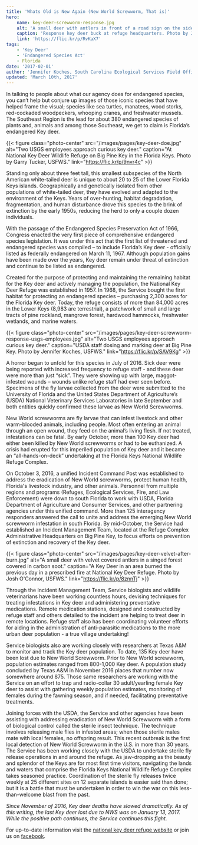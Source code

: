 ```yaml
---
title: 'Whats Old is New Again (New World Screwworm, That is)'
hero:
    name: key-deer-screwworm-response.jpg
    alt: 'A small deer with antlers in front of a road sign on the side of a road.'
    caption: 'Response key deer buck at refuge headquarters. Photo by Jennifer Koches, USFWS.'
    link: 'https://flic.kr/p/RvKaX7'
tags:
    - 'Key Deer'
    - 'Endangered Species Act'
    - Florida
date: '2017-02-01'
author: 'Jennifer Koches, South Carolina Ecological Services Field Office'
updated: 'March 10th, 2017'
---
```


In talking to people about what our agency does for endangered species, you can’t help but conjure up images of those iconic species that have helped frame the visual; species like sea turtles, manatees, wood storks, red-cockaded woodpeckers, whooping cranes, and freshwater mussels.  The Southeast Region is the lead for about 380 endangered species of plants and, animals and among those Southeast, we get to claim is Florida’s endangered Key deer.

{{< figure class="photo-center" src="/images/pages/key-deer-doe.jpg" alt="Two USGS employees approach curious key deer." caption="At National Key Deer Wildlife Refuge on Big Pine Key in the Florida Keys.  Photo by Garry Tucker, USFWS." link="https://flic.kr/p/9nvr4c" >}}

Standing only about three feet tall, this smallest subspecies of the North American white-tailed deer is unique to about 20 to 25 of the Lower Florida Keys islands.  Geographically and genetically isolated from other populations of white-tailed deer, they have evolved and adapted to the environment of the Keys.  Years of over-hunting, habitat degradation, fragmentation, and human disturbance drove this species to the brink of extinction by the early 1950s, reducing the herd to only a couple dozen individuals.  

With the passage of the Endangered Species Preservation Act of 1966, Congress enacted the very first piece of comprehensive endangered species legislation.  It was under this act that the first list of threatened and endangered species was compiled – to include Florida’s Key deer - officially listed as federally endangered on March 11, 1967.  Although population gains have been made over the years, Key deer remain under threat of extinction and continue to be listed as endangered.

Created for the purpose of protecting and maintaining the remaining habitat for the Key deer and actively managing the population, the National Key Deer Refuge was established in 1957.  In 1968, the Service bought the first habitat for protecting an endangered species – purchasing 2,300 acres for the Florida Key deer.  Today, the refuge consists of more than 84,000 acres in the Lower Keys (8,983 are terrestrial), a patchwork of small and large tracts of pine rockland, mangrove forest, hardwood hammocks, freshwater wetlands, and marine waters.

{{< figure class="photo-center" src="/images/pages/key-deer-screwworm-response-usgs-employees.jpg" alt="Two USGS employees approach curious key deer." caption="USDA staff dosing and marking deer at Big Pine Key.  Photo by Jennifer Koches, USFWS." link="https://flic.kr/p/SAV9Kg" >}}

A horror began to unfold for this species in July of 2016.  Sick deer were being reported with increased frequency to refuge staff - and these deer were more than just “sick”.  They were showing up with large, maggot-infested wounds – wounds unlike refuge staff had ever seen before.  Specimens of the fly larvae collected from the deer were submitted to the University of Florida and the United States Department of Agriculture’s (USDA) National Veterinary Services Laboratories in late September and both entities quickly confirmed these larvae as New World Screwworms.

New World screwworms are fly larvae that can infest livestock and other warm-blooded animals, including people.  Most often entering an animal through an open wound, they feed on the animal’s living flesh.  If not treated, infestations can be fatal.  By early October, more than 100 Key deer had either been killed by New World screwworms or had to be euthanized.  A crisis had erupted for this imperiled population of Key deer and it became an “all-hands-on-deck” undertaking at the Florida Keys National Wildlife Refuge Complex.

On October 3, 2016, a unified Incident Command Post was established to address the eradication of New World screwworms, protect human health, Florida's livestock industry, and other animals.  Personnel from multiple regions and programs (Refuges, Ecological Services, Fire, and Law Enforcement) were down to south Florida to work with USDA, Florida Department of Agriculture and Consumer Services, and other partnering agencies under this unified command.  More than 125 interagency responders answered the call to unite and address the emerging New World screwworm infestation in south Florida.  By mid-October, the Service had established an Incident Management Team, located at the Refuge Complex Administrative Headquarters on Big Pine Key, to focus efforts on prevention of extinction and recovery of the Key deer.

{{< figure class="photo-center" src="/images/pages/key-deer-velvet-after-burn.jpg" alt="A small deer with velvet covered antlers in a singed forest covered in carbon soot." caption="A Key Deer in an area burned the previous day in a prescribed fire at National Key Deer Refuge. Photo by Josh O'Connor, USFWS." link="https://flic.kr/p/8znnTj" >}}

Through the Incident Management Team, Service biologists and wildlife veterinarians have been working countless hours, devising techniques for treating infestations in Key deer and administering preventative medications.  Remote medication stations, designed and constructed by refuge staff and others detailed to the incident are helping to treat deer in remote locations.  Refuge staff also has been coordinating volunteer efforts for aiding in the administration of anti-parasitic medications to the more urban deer population - a true village undertaking!  

Service biologists also are working closely with researchers at Texas A&M to monitor and track the Key deer population.  To date, 135 Key deer have been lost due to New World Screwworm.  Prior to New World screwworm, population estimates ranged from 800-1,000 Key deer.  A population study concluded by Texas A&M in November 2016 places that number now somewhere around 875.  Those same researchers are working with the Service on an effort to trap and radio-collar 30 adult/yearling female Key deer to assist with gathering weekly population estimates, monitoring of females during the fawning season, and if needed, facilitating preventative treatments.  

Joining forces with the USDA, the Service and other agencies have been assisting with addressing eradication of New World Screwworm with a form of biological control called the sterile insect technique. The technique involves releasing male flies in infested areas; when those sterile males mate with local females, no offspring result.  This recent outbreak is the first local detection of New World Screwworm in the U.S. in more than 30 years. The Service has been working closely with the USDA to undertake sterile fly release operations in and around the refuge.  As jaw-dropping as the beauty and splendor of the Keys are for most first time visitors, navigating the lands and waters that comprise the Florida Keys National Wildlife Refuge Complex takes seasoned practice.  Coordination of the sterile fly releases twice weekly at 25 different sites on 12 separate islands is easier said than done; but it is a battle that must be undertaken in order to win the war on this less-than-welcome blast from the past.

*Since November of 2016, Key deer deaths have slowed dramatically.  As of this writing, the last Key deer lost due to NWS was on January 13, 2017.  While the positive path continues, the Service continues this fight.*

For up-to-date information visit the [national key deer refuge website](https://www.fws.gov/refuge/National_Key_Deer_Refuge/) or join us on [facebook](https://www.facebook.com/floridakeysrefuges).
